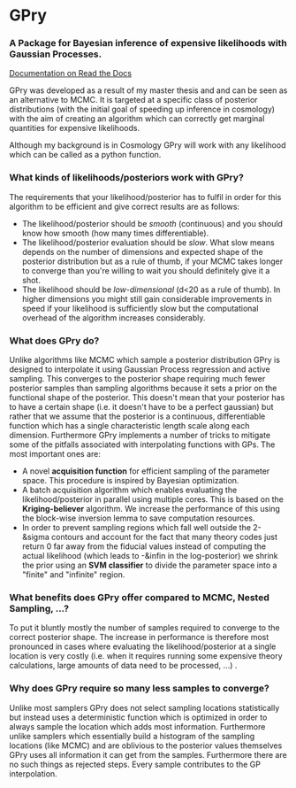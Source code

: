 # GPry
### A Package for Bayesian inference of expensive likelihoods with Gaussian Processes.

[Documentation on Read the Docs](https://gpry.readthedocs.io/en/latest/)

GPry was developed as a result of my master thesis and and can be seen as an alternative to MCMC.
It is targeted at a specific class of posterior distributions (with the initial goal of speeding up inference in cosmology) with the aim of creating an algorithm which can correctly get marginal quantities for expensive likelihoods.

Although my background is in Cosmology GPry will work with any likelihood which can be called as a python function.

### What kinds of likelihoods/posteriors work with GPry?
The requirements that your likelihood/posterior has to fulfil in order for this algorithm to be efficient and give correct results are as follows:

- The likelihood/posterior should be *smooth* (continuous) and you should know how smooth (how many times differentiable).
- The likelihood/posterior evaluation should be *slow*. What slow means depends on the number of dimensions and expected shape of the posterior distribution but as a rule of thumb, if your MCMC takes longer to converge than you're willing to wait you should definitely give it a shot. 
- The likelihood should be *low-dimensional* (d<20 as a rule of thumb). In higher dimensions you might still gain considerable improvements in speed if your likelihood is sufficiently slow but the computational overhead of the algorithm increases considerably.

### What does GPry do?
Unlike algorithms like MCMC which sample a posterior distribution GPry is designed to interpolate it using Gaussian Process regression and active sampling. This converges to the posterior shape requiring much fewer posterior samples than sampling algorithms because it sets a prior on the functional shape of the posterior.
This doesn't mean that your posterior has to have a certain shape (i.e. it doesn't have to be a perfect gaussian) but rather that we assume that the posterior is a continuous, differentiable function which has a single characteristic length scale along each dimension.
Furthermore GPry implements a number of tricks to mitigate some of the pitfalls associated with interpolating functions with GPs. The most important ones are:
- A novel **acquisition function** for efficient sampling of the parameter space. This procedure is inspired by Bayesian optimization.
- A batch acquisition algorithm which enables evaluating the likelihood/posterior in parallel using multiple cores. This is based on the **Kriging-believer** algorithm. We increase the performance of this using the block-wise inversion lemma to save computation resources.
- In order to prevent sampling regions which fall well outside the 2-&sigma contours and account for the fact that many theory codes just return 0 far away from the fiducial values instead of computing the actual likelihood (which leads to -&‌infin in the log-posterior) we shrink the prior using an **SVM classifier** to divide the parameter space into a "finite" and "infinite" region.

### What benefits does GPry offer compared to MCMC, Nested Sampling, ...?
To put it bluntly mostly the number of samples required to converge to the correct posterior shape. The increase in performance is therefore most pronounced in cases where evaluating the likelihood/posterior at a single location is very costly (i.e. when it requires running some expensive theory calculations, large amounts of data need to be processed, ...) .

### Why does GPry require so many less samples to converge?
Unlike most samplers GPry does not select sampling locations statistically but instead uses a deterministic function which is optimized in order to always sample the location which adds most information. Furthermore unlike samplers which essentially build a histogram of the sampling locations (like MCMC) and are oblivious to the posterior values themselves GPry uses all information it can get from the samples. Furthermore there are no such things as rejected steps. Every sample contributes to the GP interpolation.

